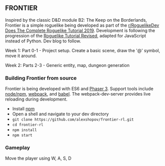 ## FRONTIER

Inspired by the classic D&D module B2: The Keep on the Borderlands, Frontier is a simple roguelike being developed as part of 
the [r/RoguelikeDev Does The Complete Roguelike Tutorial 2019](https://www.reddit.com/r/roguelikedev/comments/br1sv3/roguelikedev_does_the_complete_roguelike_tutorial). 
Development is following the progression of the [Roguelike Tutorial Revised](http://rogueliketutorials.com/tutorials/tcod/), 
adapted for JavaScript instead of Python.
Dev blog to follow.


Week 1: Part 0-1 - Project setup. Create a basic scene, draw the '@' symbol, move it around.

Week 2: Parts 2-3 - Generic entity, map, dungeon generation

### Building Frontier from source
Frontier is being developed with ES6 and [Phaser 3](https://phaser.io/). Support tools include [node/npm](https://nodejs.org),
[webpack](https://webpack.js.org/), and [babel](https://babeljs.io/). The webpack-dev-server provides live reloading 
during development.

- Install [npm](https://nodejs.org/en/download/)
- Open a shell and navigate to your dev directory
- `git clone https://github.com/alexshopov/frontier-rl.git`
- `cd frontier-rl`
- `npm install`
- `npm start`

### Gameplay
Move the player using W, A, S, D

